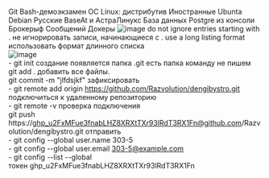 Git Bash-демоэкзамен
OC Linux: дистрибутив Иностранные Ubunta Debian Русские BaseAt и АстраЛинукс
База данных Postgre из консоли
Брокерыф Сообщений
Докеры
![image](https://user-images.githubusercontent.com/97598502/188804290-e0a95b4d-cf02-460e-a420-4717d0c8f840.png)
 do not ignore entries starting with . не игнорировать записи, начинающиеся с .
  use a long listing format использовать формат длинного списка                  
![image](https://user-images.githubusercontent.com/97598502/188810943-abf3d0bc-fcc0-4f33-a0ac-a6e4adaf26c8.png)
<br/> - git init создание появляется папка .git есть папка команду не пишем 
<br/> git add .  добавить все файлы.
<br/> git commit -m "jlfdsjkf" зафиксировать
<br/> - git remote add origin https://github.com/Razvolution/dengibystro.git подключиться к удаленному репозиторию
<br/> - git remote -v проверка подключения 
<br/> git push  https://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@github.com/Razvolution/dengibystro.git отправить 
<br/> - git config --global user.name 303-5
<br/> - git config --global user.email 303-5@example.com
 <br/> - git config --list --global
 <br/> токен 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
